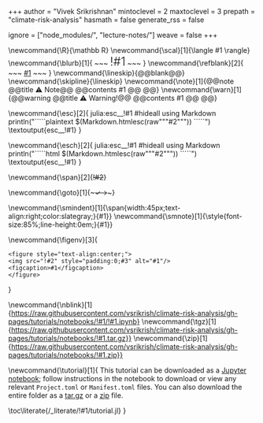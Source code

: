 
+++
author = "Vivek Srikrishnan"
mintoclevel = 2
maxtoclevel = 3
prepath = "climate-risk-analysis"
hasmath = false
generate_rss = false

ignore = ["node_modules/", "lecture-notes/"]
weave = false
+++

<!--
Add here global latex commands to use throughout your pages.
-->
\newcommand{\R}{\mathbb R}
\newcommand{\scal}[1]{\langle #1 \rangle}
\newcommand{\blurb}[1]{
    ~~~
    <span style="font-size:24px;font-weight:300;">!#1</span>
    ~~~
}
\newcommand{\refblank}[2]{
    ~~~
    <a href="!#2" target="_blank" rel="noopener noreferrer">#1</a>
    ~~~
}
\newcommand{\lineskip}{@@blank@@} 
\newcommand{\skipline}{\lineskip} 
\newcommand{\note}[1]{@@note @@title ⚠ Note@@ @@contents #1 @@ @@} 
\newcommand{\warn}[1]{@@warning @@title ⚠ Warning!@@ @@contents #1 @@ @@}

\newcommand{\esc}[2]{ julia:esc__!#1 #hideall using Markdown println("\`\`\`\`\`plaintext $(Markdown.htmlesc(raw"""#2""")) \`\`\`\`\`") \textoutput{esc__!#1} }

\newcommand{\esch}[2]{ julia:esc__!#1 #hideall using Markdown println("\`\`\`\`\`html $(Markdown.htmlesc(raw"""#2""")) \`\`\`\`\`") \textoutput{esc__!#1} }

\newcommand{\span}[2]{~~~~~~!#2~~~~~~}

\newcommand{\goto}[1]{~~~✓→~~~}

\newcommand{\smindent}[1]{\span{width:45px;text-align:right;color:slategray;}{#1}} \newcommand{\smnote}[1]{\style{font-size:85%;line-height:0em;}{#1}}

\newcommand{\figenv}[3]{
~~~
<figure style="text-align:center;">
<img src="!#2" style="padding:0;#3" alt="#1"/>
<figcaption>#1</figcaption>
</figure>
~~~
}

\newcommand{\nblink}[1]{https://raw.githubusercontent.com/vsrikrish/climate-risk-analysis/gh-pages/tutorials/notebooks/!#1/!#1.ipynb}
\newcommand{\tgz}[1]{https://raw.githubusercontent.com/vsrikrish/climate-risk-analysis/gh-pages/tutorials/notebooks/!#1.tar.gz}}
\newcommand{\zip}[1]{https://raw.githubusercontent.com/vsrikrish/climate-risk-analysis/gh-pages/tutorials/notebooks/!#1.zip}}

\newcommand{\tutorial}[1]{ 
This tutorial can be downloaded as a [Jupyter notebook](\nblink{#1}); follow instructions in the notebook to download or view any relevant `Project.toml` or `Manifest.toml` files. You can also download the entire folder as a [tar.gz](\tgz{#1}) or a [zip](\zip{#1}) file.

\toc\literate{/_literate/!#1/tutorial.jl} }
